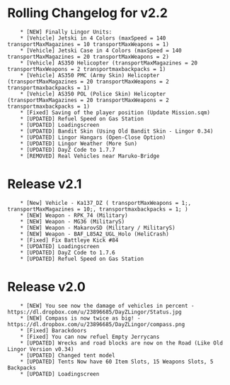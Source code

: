 Rolling Changelog for v2.2
==========
		* [NEW] Finally Lingor Units:
		* [Vehicle] Jetski in 4 Colors (maxSpeed = 140 transportMaxMagazines = 10 transportMaxWeapons = 1)
		* [Vehicle] Jetski Case in 4 Colors (maxSpeed = 140 transportMaxMagazines = 20 transportMaxWeapons = 2)
		* [Vehicle] AS350 Helicopter (transportMaxMagazines = 20 transportMaxWeapons = 2 transportmaxbackpacks = 1)
		* [Vehicle] AS350 PMC (Army Skin) Helicopter (transportMaxMagazines = 20 transportMaxWeapons = 2 transportmaxbackpacks = 1)
		* [Vehicle] AS350 POL (Police Skin) Helicopter (transportMaxMagazines = 20 transportMaxWeapons = 2 transportmaxbackpacks = 1)
		* [Fixed] Saving of the player position (Update Mission.sqm)
		* [UPDATED] Refuel Speed on Gas Station
		* [UPDATED] Loadingscreen
		* [UPDATED] Bandit Skin (Using Old Bandit Skin - Lingor 0.34)
		* [UPDATED] Lingor Hangars (Open-Close Option)
		* [UPDATED] Lingor Weather (More Sun)
		* [UPDATED] DayZ Code to 1.7.7
		* [REMOVED] Real Vehicles near Maruko-Bridge


Release v2.1
==========
			
		* [New] Vehicle - Ka137_DZ ( transportMaxWeapons = 1;, transportMaxMagazines = 10;, transportmaxbackpacks = 1; )
		* [NEW] Weapon - RPK_74 (Military)
		* [NEW] Weapon - MG36 (MilitaryS)
		* [NEW] Weapon - MakarovSD (Military / MilitaryS)
		* [NEW] Weapon - BAF_L85A2_UGL_Holo (HeliCrash)
		* [Fixed] Fix Battleye Kick #84
		* [UPDATED] Loadingscreen
		* [UPDATED] DayZ Code to 1.7.6
		* [UPDATED] Refuel Speed on Gas Station


Release v2.0
==========

		* [NEW] You see now the damage of vehicles in percent - https://dl.dropbox.com/u/23896685/DayZLingor/Status.jpg
		* [NEW] Compass is now twice as big! - https://dl.dropbox.com/u/23896685/DayZLingor/compass.png
		* [Fixed] Barackdoors
		* [Fixed] You can now refuel Empty Jerrycans
		* [UPDATED] Wrecks and road blocks are now on the Road (Like Old Lingor Version v0.34)
		* [UPDATED] Changed tent model
		* [UPDATED] Tents Now have 60 Item Slots, 15 Weapons Slots, 5 Backpacks
		* [UPDATED] Loadingscreen
